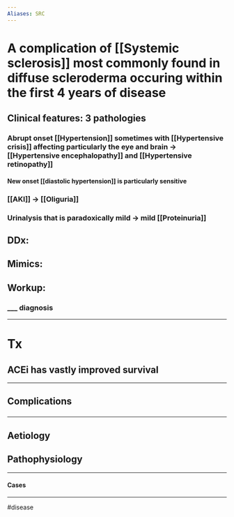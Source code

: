 ```yaml
---
Aliases: SRC
---
```

# A complication of [[Systemic sclerosis]] most commonly found in diffuse scleroderma occuring within the first 4 years of disease
## Clinical features: 3 pathologies
### Abrupt onset [[Hypertension]] sometimes with [[Hypertensive crisis]] affecting particularly the eye and brain -> [[Hypertensive encephalopathy]] and [[Hypertensive retinopathy]]
#### New onset [[diastolic hypertension]] is particularly sensitive
### [[AKI]] -> [[Oliguria]]
### Urinalysis that is paradoxically mild -> mild [[Proteinuria]]
## DDx:
###
## Mimics:
###
## Workup:
### ___ diagnosis
---
# Tx
## ACEi has vastly improved survival 
---
## Complications
###

---
## Aetiology
## Pathophysiology

---
#### Cases


---
#disease 